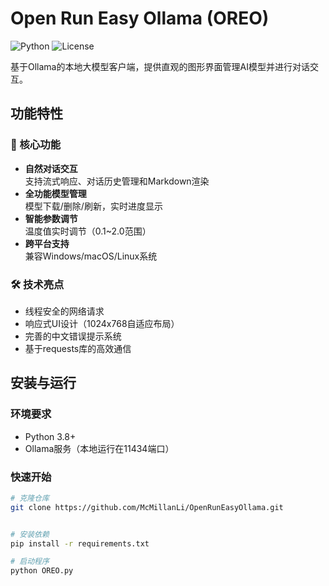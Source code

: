 # Open Run Easy Ollama (OREO)

![Python](https://img.shields.io/badge/python-3.8%2B-blue)
![License](https://img.shields.io/badge/license-MIT-green)

基于Ollama的本地大模型客户端，提供直观的图形界面管理AI模型并进行对话交互。

## 功能特性

### 🚀 核心功能
- **自然对话交互**  
  支持流式响应、对话历史管理和Markdown渲染
- **全功能模型管理**  
  模型下载/删除/刷新，实时进度显示
- **智能参数调节**  
  温度值实时调节（0.1~2.0范围）
- **跨平台支持**  
  兼容Windows/macOS/Linux系统

### 🛠️ 技术亮点
- 线程安全的网络请求
- 响应式UI设计（1024x768自适应布局）
- 完善的中文错误提示系统
- 基于requests库的高效通信

## 安装与运行

### 环境要求
- Python 3.8+
- Ollama服务（本地运行在11434端口）

### 快速开始
```bash
# 克隆仓库
git clone https://github.com/McMillanLi/OpenRunEasyOllama.git


# 安装依赖
pip install -r requirements.txt

# 启动程序
python OREO.py